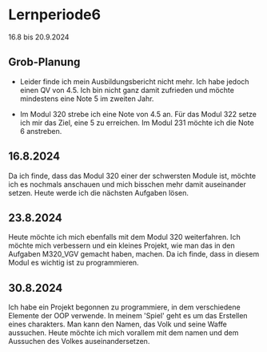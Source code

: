 # Lernperiode6
 
16.8 bis 20.9.2024
 
## Grob-Planung

- Leider finde ich mein Ausbildungsbericht nicht mehr. Ich habe jedoch einen QV von 4.5. Ich bin nicht ganz damit zufrieden und möchte mindestens eine Note 5 im zweiten Jahr. 

- Im Modul 320 strebe ich eine Note von 4.5 an. Für das Modul 322 setze ich mir das Ziel, eine 5 zu erreichen. Im Modul 231 möchte ich die Note 6 anstreben.

 
## 16.8.2024

Da ich finde, dass das Modul 320 einer der schwersten Module ist, möchte ich es nochmals anschauen und mich bisschen mehr damit auseinander setzen. Heute werde ich die nächsten Aufgaben lösen.

## 23.8.2024

Heute möchte ich mich ebenfalls mit dem Modul 320 weiterfahren. Ich möchte mich verbessern und ein kleines Projekt, wie man das in den Aufgaben M320_VGV gemacht haben, machen. Da ich finde, dass in diesem Modul es wichtig ist zu programmieren. 

## 30.8.2024

Ich habe ein Projekt begonnen zu programmiere, in dem verschiedene Elemente der OOP verwende. In meinem 'Spiel' geht es um das Erstellen eines charakters. Man kann den Namen, das Volk und seine Waffe aussuchen. Heute möchte ich mich vorallem mit dem namen und dem Aussuchen des Volkes auseinandersetzen. 
